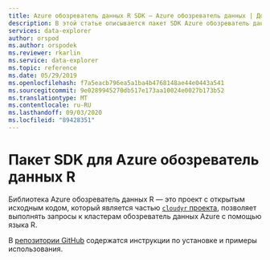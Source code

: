 ```yaml
---
title: Azure обозреватель данных R SDK — Azure обозреватель данных | Документация Майкрософт
description: В этой статье описывается пакет SDK Azure обозреватель данных R в Azure обозреватель данных.
services: data-explorer
author: orspod
ms.author: orspodek
ms.reviewer: rkarlin
ms.service: data-explorer
ms.topic: reference
ms.date: 05/29/2019
ms.openlocfilehash: f7a5eacb796ea5a1ba4b4768148ae44e0443a541
ms.sourcegitcommit: 9e0289945270db517e173aa10024e0027b173b52
ms.translationtype: MT
ms.contentlocale: ru-RU
ms.lasthandoff: 09/03/2020
ms.locfileid: "89428351"
---
```

# <a name="azure-data-explorer-r-sdk"></a>Пакет SDK для Azure обозреватель данных R

Библиотека Azure обозреватель данных R — это проект с открытым исходным кодом, который является частью [ `cloudyr` проекта](https://github.com/cloudyr), позволяет выполнять запросы к кластерам обозреватель данных Azure с помощью языка R.

В [репозитории GitHub](https://github.com/cloudyr/AzureKusto) содержатся инструкции по установке и примеры использования.
